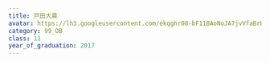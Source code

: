 ```yaml
---
title: 戸田大貴
avatar: https://lh3.googleusercontent.com/ekqghr08-bF11BAoNoJA7jvVfaBrHPfd3jyHKq1THwr1ZwW10C_PL3UbHRg2mAnAZn_pd9W5kKaVPREOzE79x1iMWH7qOKeUGKS5hQjEEcUPkTFYsT-deAIDKAFo6tpLxHDbfi2OQi9QPzOR0znR7JzBdboqSqLynHTnsTw__f7a4jLVIoUO3Tu1lKTVk8izlxLiIacA_OTwIixyhI9UzbOGSWjhaVV-5IuXxC2Y1E2IAmP3SlAtx8InT93kbHQzXEqW-l5Q1UApbg9ZZ0MO3X7abVV-pRfS1SC0QL0UdUwaCOKHxwWU7zLcLA8Uww1mmg6PSrT0LpevmbKYhwCCubJvNokBYVYVxmQkk5CdtNszvciDb_09B1xwFiTWl3rrjbJNG3UX5w63pTxFbQiHkX9y2bTF3kS07MPqZgakjGzFsh4TqHwwxifq2CWfeMAqfmBl3vvnW_0-74zqKLAfEg0oNYTRGHZGiDTLvCuG_KXR4wZqPqjwHmzkRDFJgziRZbOf0pQ_0-DhWfQurJ73ZWPtaPW0TLZ8GB4wFzLtMrLEBt7cHU5t6fOefZjPrfvn56rbIcGhwKpZSkpWA5ega6gz1PSV2vL9nqu5SvIJJd1p-HD3U73n6A=s300
category: 99_OB
class: 11
year_of_graduation: 2017
---
```


